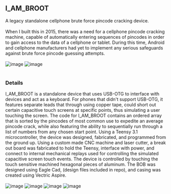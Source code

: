 ## I_AM_BROOT
A legacy standalone cellphone brute force pincode cracking device.\
<br>
When I built this in 2015, there was a need for a cellphone pincode cracking machine, capable of automatically entering sequences of pincodes in order to gain access to the data of a cellphone or tablet.  During this time, Android and cellphone manufacturers had yet to implement any serious safeguards against brute force pincode guessing attempts.  
<br>
![image](https://user-images.githubusercontent.com/25714007/86405870-ba3e5a00-bc77-11ea-815a-27aed227bfa9.png) ![image](https://user-images.githubusercontent.com/25714007/86405878-be6a7780-bc77-11ea-8789-e0bdf58d38e8.png)
<br>
<br>
### Details
I_AM_BROOT is a standalone device that uses USB-OTG to interface with devices and act as a keyboard.  For phones that didn't support USB-OTG, it features separate leads that through using copper tape, could short out certain capacitive touch screens at specific points, thus simulating a user touching the screen.  The code for I_AM_BROOT contains an ordered array that is sorted by the pincodes of most common use to expedite an average pincode crack, while also featuring the ability to sequentially run through a list of numbers from any chosen start point.  Using a Teensy 3.1 microcontroller, the device was designed, fabricated, and programmed from the ground up.  Using a custom made CNC machine and laser cutter, a break out board was fabricated to hold the Teensy, interface with power, and connect to internal mechanical replays used for controlling the simulated capacitive screen touch events.  The device is controlled by touching the touch sensitive machined hexagonal pieces of aluminum.  The BOB was designed using Eagle Cad, (design files included in repo), and casing was created using Vectric Aspire.  
<br>
![image](https://user-images.githubusercontent.com/25714007/86405946-de9a3680-bc77-11ea-80af-e5153eb10b45.png) ![image](https://user-images.githubusercontent.com/25714007/86405949-e1952700-bc77-11ea-9c6d-203cf8d4a24f.png) ![image](https://user-images.githubusercontent.com/25714007/86405957-e4901780-bc77-11ea-907d-d902885dac58.png) ![image](https://user-images.githubusercontent.com/25714007/86406089-2325d200-bc78-11ea-94f9-2b6c59b851f8.png)

